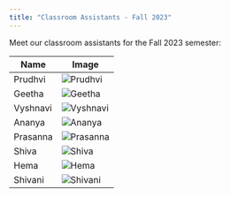 ```yaml
---
title: "Classroom Assistants - Fall 2023"
---
```


Meet our classroom assistants for the Fall 2023 semester:

| Name      | Image                           |
|-----------|---------------------------------|
| Prudhvi   | ![Prudhvi](/images/prudhvi.png) |
| Geetha    | ![Geetha](/images/geetha.png)   |
| Vyshnavi  | ![Vyshnavi](/images/vyshnavi.png) |
| Ananya    | ![Ananya](/images/ananya.png)   |
| Prasanna  | ![Prasanna](/images/prasanna.png) |
| Shiva     | ![Shiva](/images/shiva.png)     |
| Hema      | ![Hema](/images/hema.png)       |
| Shivani   | ![Shivani](/images/shivani.png) |

